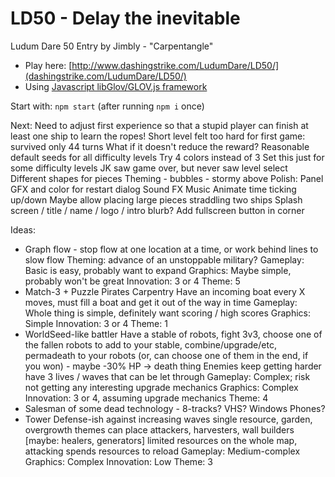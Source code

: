 LD50 - Delay the inevitable
============================

Ludum Dare 50 Entry by Jimbly - "Carpentangle"

* Play here: [http://www.dashingstrike.com/LudumDare/LD50/](dashingstrike.com/LudumDare/LD50/)
* Using [Javascript libGlov/GLOV.js framework](https://github.com/Jimbly/glovjs)

Start with: `npm start` (after running `npm i` once)

Next:
  Need to adjust first experience so that a stupid player can finish at least one ship to learn the ropes!
    Short level felt too hard for first game: survived only 44 turns
    What if it doesn't reduce the reward?
  Reasonable default seeds for all difficulty levels
    Try 4 colors instead of 3
      Set this just for some difficulty levels
  JK saw game over, but never saw level select
  Different shapes for pieces
  Theming
    - bubbles
    - stormy above
Polish:
  Panel GFX and color for restart dialog
  Sound FX
  Music
  Animate time ticking up/down
  Maybe allow placing large pieces straddling two ships
  Splash screen / title / name / logo / intro blurb?
  Add fullscreen button in corner

Ideas:

* Graph flow - stop flow at one location at a time, or work behind lines to slow flow
  Theming: advance of an unstoppable military?
    Gameplay: Basic is easy, probably want to expand
    Graphics: Maybe simple, probably won't be great
    Innovation: 3 or 4
    Theme: 5
* Match-3 + Puzzle Pirates Carpentry
  Have an incoming boat every X moves, must fill a boat and get it out of the way in time
    Gameplay: Whole thing is simple, definitely want scoring / high scores
    Graphics: Simple
    Innovation: 3 or 4
    Theme: 1
* WorldSeed-like battler
  Have a stable of robots, fight 3v3, choose one of the fallen robots to add to your stable, combine/upgrade/etc, permadeath to your robots (or, can choose one of them in the end, if you won) - maybe -30% HP -> death thing
  Enemies keep getting harder have 3 lives / waves that can be let through
    Gameplay: Complex; risk not getting any interesting upgrade mechanics
    Graphics: Complex
    Innovation: 3 or 4, assuming upgrade mechanics
    Theme: 4
* Salesman of some dead technology - 8-tracks? VHS? Windows Phones?
* Tower Defense-ish against increasing waves
  single resource, garden, overgrowth themes
  can place attackers, harvesters, wall builders [maybe: healers, generators]
  limited resources on the whole map, attacking spends resources to reload
    Gameplay: Medium-complex
    Graphics: Complex
    Innovation: Low
    Theme: 3